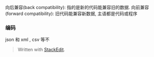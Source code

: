 向后兼容(back compatibility): 指的是新的代码能兼容旧的数据. 
向前兼容(forward compatibility): 旧代码能兼容新数据, 主语都是代码或程序

### 编码
json 和 xml , csv 等不



> Written with [StackEdit](https://stackedit.io/).
<!--stackedit_data:
eyJoaXN0b3J5IjpbMTMzNTMwMjk0MiwtMTgzMzA0MzkzM119
-->